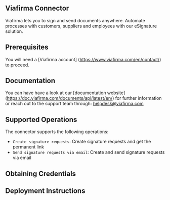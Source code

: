 ## Viafirma Connector
Viafirma lets you to sign and send documents anywhere. Automate processes with customers, suppliers and employees with our eSignature solution.

## Prerequisites
You will need a [Viafirma account] (https://www.viafirma.com/en/contact/) to proceed.

## Documentation 
You can have have a look at our [documentation website] (https://doc.viafirma.com/documents/api/latest/en/) for further information or reach out to the support team through: helpdesk@viafirma.com

## Supported Operations
The connector supports the following operations:
* `Create signature requests`: Create signature requests and get the permanent link
* `Send signature requests via email`: Create and send signature requests via email

## Obtaining Credentials

## Deployment Instructions
